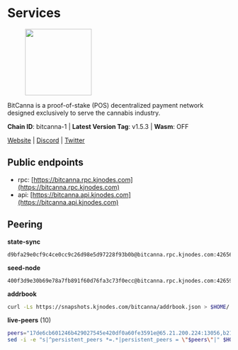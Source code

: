 # Services

<figure><img src="https://raw.githubusercontent.com/kj89/testnet_manuals/main/pingpub/logos/bitcanna.png" width="150" alt=""><figcaption></figcaption></figure>

BitCanna is a proof-of-stake (POS) decentralized payment network designed exclusively to serve the cannabis industry. 

**Chain ID**: bitcanna-1 | **Latest Version Tag**: v1.5.3 | **Wasm**: OFF

[Website](https://www.bitcanna.io) | [Discord](https://discord.gg/9AVrzaVQvs) | [Twitter](https://twitter.com/BitCannaGlobal)


## Public endpoints

* rpc: [https://bitcanna.rpc.kjnodes.com](https://bitcanna.rpc.kjnodes.com)
* api: [https://bitcanna.api.kjnodes.com](https://bitcanna.api.kjnodes.com)

## Peering

**state-sync**

```text
d9bfa29e0cf9c4ce0cc9c26d98e5d97228f93b0b@bitcanna.rpc.kjnodes.com:42656
```

**seed-node**

```text
400f3d9e30b69e78a7fb891f60d76fa3c73f0ecc@bitcanna.rpc.kjnodes.com:42659
```

**addrbook**
```bash
curl -Ls https://snapshots.kjnodes.com/bitcanna/addrbook.json > $HOME/.bcna/config/addrbook.json
```

**live-peers** (10)
```bash
peers="17de6cb601246b429027545e420df0a60fe3591e@65.21.200.224:13056,b212d5740b2e11e54f56b072dc13b6134650cfb5@169.155.168.54:26656,2235f1e518c5ea4a412f9dece386348eda356916@66.42.50.244:26656,d9bfa29e0cf9c4ce0cc9c26d98e5d97228f93b0b@65.109.88.38:42656,c38a5912b4b0f827732862594671c65ad0059932@172.105.196.25:26656,2af9f118d9be86892ef47193b6ab9e47046b9f44@74.207.231.41:26656,3635058fcdbe97e72d191faedfe4c6acab835877@107.181.235.66:16656,90ee680b1738344354c48c23ba1e1fd68e071d80@142.132.248.138:26696,320d0d38559140608b72a361db44b2a8f14bf0d1@107.181.229.154:16656,4dabde84771e8689403ce7c8b76d27e555ab2f00@65.21.136.170:50656"
sed -i -e "s|^persistent_peers *=.*|persistent_peers = \"$peers\"|" $HOME/.bcna/config/config.toml
```
